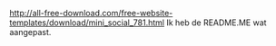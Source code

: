 http://all-free-download.com/free-website-templates/download/mini_social_781.html
Ik heb de README.ME wat aangepast.